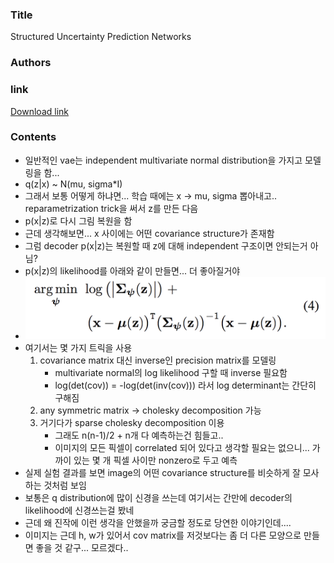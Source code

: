 ### Title
Structured Uncertainty Prediction Networks

### Authors


### link
[Download link](https://arxiv.org/pdf/1802.07079.pdf)

### Contents
- 일반적인 vae는 independent multivariate normal distribution을 가지고 모델링을 함...
- q(z|x) ~ N(mu, sigma*I)
- 그래서 보통 어떻게 하냐면... 학습 때에는 x -> mu, sigma 뽑아내고.. reparametrization trick을 써서 z를 만든 다음
- p(x|z)로 다시 그림 복원을 함
- 근데 생각해보면... x 사이에는 어떤 covariance structure가 존재함
- 그럼 decoder p(x|z)는 복원할 때 z에 대해 independent 구조이면 안되는거 아님?
- p(x|z)의 likelihood를 아래와 같이 만들면... 더 좋아질거야
- ![image](../image/180408.png)
- 여기서는 몇 가지 트릭을 사용
    1. covariance matrix 대신 inverse인 precision matrix를 모델링
        - multivariate normal의 log likelihood 구할 때 inverse 필요함
        - log(det(cov)) = -log(det(inv(cov))) 라서 log determinant는 간단히 구해짐
    1. any symmetric matrix -> cholesky decomposition 가능
    1. 거기다가 sparse cholesky decomposition 이용
        - 그래도 n(n-1)/2 + n개 다 예측하는건 힘들고..
        - 이미지의 모든 픽셀이 correlated 되어 있다고 생각할 필요는 없으니... 가까이 있는 몇 개 픽셀 사이만 nonzero로 두고 예측
- 실제 실험 결과를 보면 image의 어떤 covariance structure를 비슷하게 잘 모사하는 것처럼 보임
- 보통은 q distribution에 많이 신경을 쓰는데 여기서는 간만에 decoder의 likelihood에 신경쓰는걸 봤네
- 근데 왜 진작에 이런 생각을 안했을까 궁금할 정도로 당연한 이야기인데....
- 이미지는 근데 h, w가 있어서 cov matrix를 저것보다는 좀 더 다른 모양으로 만들면 좋을 것 같구... 모르겠다..